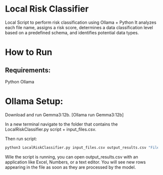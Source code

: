 # Local Risk Classifier
Local Script to perform risk classification using Ollama + Python
It analyzes each file name, assigns a risk score, determines a data classification level based on a predefined schema, and identifies potential data types.

# How to Run
## Requirements:
Python
Ollama

# Ollama Setup:
Download and run Gemma3:12b. [Ollama run Gemma3:12b]

In a new terminal navigate to the folder that contains the LocalRiskClassifier.py script + input_files.csv. 

Then run script: 

```python
python3 LocalRiskClassifier.py input_files.csv output_results.csv "File Name"
```

Wile the script is running, you can open output_results.csv with an application like Excel, Numbers, or a text editor. You will see new rows appearing in the file as soon as they are processed by the model.

